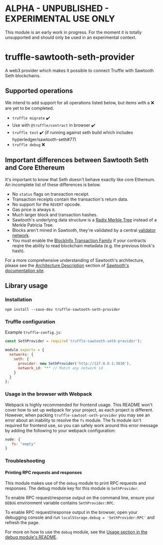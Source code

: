 # ALPHA - UNPUBLISHED - EXPERIMENTAL USE ONLY

This module is an early work in progress. For the moment it is totally unsupported and should only be used in an experimental context.

# truffle-sawtooth-seth-provider

A web3 provider which makes it possible to connect Truffle with Sawtooth Seth blockchains.

## Supported operations

We intend to add support for all operations listed below, but items with a ❌ are yet to be completed.

 - `truffle migrate` ✔️
 - Use with `@truffle/contract` in browser ✔️
 - `truffle test` ✔️ (if running against seth build which includes hyperledger/sawtooth-seth#77)
 - `truffle debug` ❌

## Important differences between Sawtooth Seth and Core Ethereum

It's important to know that Seth doesn't behave exactly like core Ethereum. An incomplete list of these differences is below.

- No `status` flags on transaction receipt.
- Transaction receipts contain the transaction's return data.
- No support for the `REVERT` opcode.
- Gas price is always `0`.
- Much larger block and transaction hashes.
- Sawtooth's underlying data structure is a [Radix Merkle Tree](https://sawtooth.hyperledger.org/docs/core/releases/1.0/architecture/global_state.html#radix-merkle-tree-overview) instead of a Merkle Patricia Tree.
- Blocks aren't mined in Sawtooth, they're validated by a central [validator network](https://sawtooth.hyperledger.org/docs/core/releases/1.0/architecture/validator_network.html).
- You must enable the [BlockInfo Transaction Family](https://sawtooth.hyperledger.org/docs/core/releases/1.0/transaction_family_specifications/blockinfo_transaction_family.html) if your contracts reqire the ability to read blockchain metadata (e.g. the previous block's hash).

For a more comprehensive understanding of Sawtooth's architecture, please see the [Architecture Description](https://sawtooth.hyperledger.org/docs/core/releases/1.0/architecture.html) section of [Sawtooth's documentation site](https://sawtooth.hyperledger.org/docs/core/releases/1.0/).


## Library usage

### Installation

`npm install --save-dev truffle-sawtooth-seth-provider`

### Truffle configuration

Example `truffle-config.js`:

```javascript
const SethProvider = require('truffle-sawtooth-seth-provider');

module.exports = {
  networks: {
    seth: {
      provider: new SethProvider('http://127.0.0.1:3030'),
      network_id: "*" // Match any network id
    }
  }
};
```

### Usage in the browser with Webpack

Webpack is highly recommended for frontend usage. This README won't cover how to set up webpack for your project, as each project is different. However, when packing `truffle-sawtoot-seth-provider` you may see an error about an inability to resolve the `fs` module. The fs module isn't required for frontend use, so you can safely work around this error message by adding the following to your webpack configuration:

```javascript
node: {
   fs: "empty"
}
```

### Troubleshooting

#### Printing RPC requests and responses
This module makes use of the `debug` module to print RPC requests and responses. The debug module key for this module is `SethProvider`.

To enable RPC request/response output on the command line, ensure your `DEBUG` environment variable contains `SethProvider:RPC`.

To enable RPC request/response output in the browser, open your debugging console and run `localStorage.debug = 'SethProvider:RPC'` and refresh the page.

For more on how to use the `debug` module, see the [Usage section in the debug module's README](https://github.com/visionmedia/debug/blob/master/README.md#usage).
